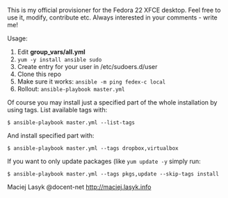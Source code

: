 This is my official provisioner for the Fedora 22 XFCE
desktop. Feel free to use it, modify, contribute etc.
Always interested in your comments - write me!

Usage:

1. Edit **group_vars/all.yml**
1. `yum -y install ansible sudo`
2. Create entry for your user in /etc/sudoers.d/user
3. Clone this repo
4. Make sure it works: `ansible -m ping fedex-c local`
5. Rollout: `ansible-playbook master.yml`

Of course you may install just a specified part of the
whole installation by using tags. List available tags
with:

`$ ansible-playbook master.yml --list-tags`

 And install specified part with:

`$ ansible-playbook master.yml --tags dropbox,virtualbox`

If you want to only update packages (like `yum update -y` simply run:

`$ ansible-playbook master.yml --tags pkgs,update --skip-tags install`

Maciej Lasyk
@docent-net
http://maciej.lasyk.info

